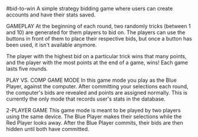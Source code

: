#bid-to-win
A simple strategy bidding game where users can create accounts and have their stats saved.

GAMEPLAY At the beginning of each round, two randomly tricks (between 1 and 10) are generated for them players to bid on. The players can use the buttons in front of them to place their respective bids, but once a button has been used, it isn't available anymore.

The player with the highest bid on a particular trick wins that many points, and the
player with the most points at the end of a game, wins! Each game lasts five rounds.

PLAY VS. COMP GAME MODE In this game mode you play as the Blue Player, against the computer. After committing your selections each round, the computer's bids are revealed and points are assigned normally. This is currently the only mode that records user's stats in the database.

2-PLAYER GAME This game mode is meant to be played by two players using the same device. The Blue Player makes their selections while the Red Player looks away. After the Blue Player commits, their bids are then hidden until both have committed.